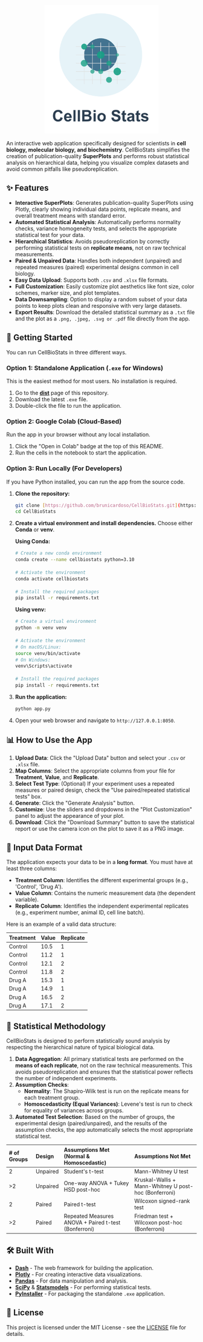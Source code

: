 <p align="center">
  <img src="https://github.com/brunicardoso/CellBioStats/raw/main/assets/logo.png" alt="CellBioStats Logo" width="300"/>
</p>

An interactive web application specifically designed for scientists in **cell biology, molecular biology, and biochemistry**. CellBioStats simplifies the creation of publication-quality **SuperPlots** and performs robust statistical analysis on hierarchical data, helping you visualize complex datasets and avoid common pitfalls like pseudoreplication.

## ✨ Features

* **Interactive SuperPlots**: Generates publication-quality SuperPlots using Plotly, clearly showing individual data points, replicate means, and overall treatment means with standard error.
* **Automated Statistical Analysis**: Automatically performs normality checks, variance homogeneity tests, and selects the appropriate statistical test for your data.
* **Hierarchical Statistics**: Avoids pseudoreplication by correctly performing statistical tests on **replicate means**, not on raw technical measurements.
* **Paired & Unpaired Data**: Handles both independent (unpaired) and repeated measures (paired) experimental designs common in cell biology.
* **Easy Data Upload**: Supports both `.csv` and `.xlsx` file formats.
* **Full Customization**: Easily customize plot aesthetics like font size, color schemes, marker size, and plot templates.
* **Data Downsampling**: Option to display a random subset of your data points to keep plots clean and responsive with very large datasets.
* **Export Results**: Download the detailed statistical summary as a `.txt` file and the plot as a `.png, .jpeg, .svg or .pdf` file directly from the app.

## 🚀 Getting Started

You can run CellBioStats in three different ways.

### Option 1: Standalone Application (`.exe` for Windows)

This is the easiest method for most users. No installation is required.

1.  Go to the [**dist**](https://github.com/brunicardoso/CellBioStats/dist) page of this repository.
2.  Download the latest `.exe` file.
3.  Double-click the file to run the application.

### Option 2: Google Colab (Cloud-Based)

Run the app in your browser without any local installation.

1.  Click the "Open in Colab" badge at the top of this README.
2.  Run the cells in the notebook to start the application.

### Option 3: Run Locally (For Developers)

If you have Python installed, you can run the app from the source code.

1.  **Clone the repository:**
    ```bash
    git clone [https://github.com/brunicardoso/CellBioStats.git](https://github.com/brunicardoso/CellBioStats.git)
    cd CellBioStats
    ```

2.  **Create a virtual environment and install dependencies.** Choose either **Conda** or **venv**.

    **Using Conda:**
    ```bash
    # Create a new conda environment
    conda create --name cellbiostats python=3.10

    # Activate the environment
    conda activate cellbiostats

    # Install the required packages
    pip install -r requirements.txt
    ```

    **Using venv:**
    ```bash
    # Create a virtual environment
    python -m venv venv

    # Activate the environment
    # On macOS/Linux:
    source venv/bin/activate
    # On Windows:
    venv\Scripts\activate

    # Install the required packages
    pip install -r requirements.txt
    ```

3.  **Run the application:**
    ```bash
    python app.py
    ```

4.  Open your web browser and navigate to `http://127.0.0.1:8050`.

## 📊 How to Use the App

1.  **Upload Data**: Click the "Upload Data" button and select your `.csv` or `.xlsx` file.
2.  **Map Columns**: Select the appropriate columns from your file for **Treatment**, **Value**, and **Replicate**.
3.  **Select Test Type**: (Optional) If your experiment uses a repeated measures or paired design, check the "Use paired/repeated statistical tests" box.
4.  **Generate**: Click the "Generate Analysis" button.
5.  **Customize**: Use the sliders and dropdowns in the "Plot Customization" panel to adjust the appearance of your plot.
6.  **Download**: Click the "Download Summary" button to save the statistical report or use the camera icon on the plot to save it as a PNG image.

## 📝 Input Data Format

The application expects your data to be in a **long format**. You must have at least three columns:

* **Treatment Column**: Identifies the different experimental groups (e.g., 'Control', 'Drug A').
* **Value Column**: Contains the numeric measurement data (the dependent variable).
* **Replicate Column**: Identifies the independent experimental replicates (e.g., experiment number, animal ID, cell line batch).

Here is an example of a valid data structure:

| Treatment | Value | Replicate |
| :-------- | :---- | :-------- |
| Control   | 10.5  | 1         |
| Control   | 11.2  | 1         |
| Control   | 12.1  | 2         |
| Control   | 11.8  | 2         |
| Drug A    | 15.3  | 1         |
| Drug A    | 14.9  | 1         |
| Drug A    | 16.5  | 2         |
| Drug A    | 17.1  | 2         |

## 🔬 Statistical Methodology

CellBioStats is designed to perform statistically sound analysis by respecting the hierarchical nature of typical biological data.

1.  **Data Aggregation**: All primary statistical tests are performed on the **means of each replicate**, not on the raw technical measurements. This avoids pseudoreplication and ensures that the statistical power reflects the number of independent experiments.
2.  **Assumption Checks**:
    * **Normality**: The Shapiro-Wilk test is run on the replicate means for each treatment group.
    * **Homoscedasticity (Equal Variances)**: Levene's test is run to check for equality of variances across groups.
3.  **Automated Test Selection**: Based on the number of groups, the experimental design (paired/unpaired), and the results of the assumption checks, the app automatically selects the most appropriate statistical test.

| # of Groups | Design   | Assumptions Met (Normal & Homoscedastic)          | Assumptions Not Met                                 |
| :---------- | :------- | :------------------------------------------------ | :-------------------------------------------------- |
| 2           | Unpaired | Student's t-test                                  | Mann-Whitney U test                                 |
| >2          | Unpaired | One-way ANOVA + Tukey HSD post-hoc                | Kruskal-Wallis + Mann-Whitney U post-hoc (Bonferroni) |
| 2           | Paired   | Paired t-test                                     | Wilcoxon signed-rank test                           |
| >2          | Paired   | Repeated Measures ANOVA + Paired t-test (Bonferroni) | Friedman test + Wilcoxon post-hoc (Bonferroni)      |

## 🛠️ Built With

* [**Dash**](https://dash.plotly.com/) - The web framework for building the application.
* [**Plotly**](https://plotly.com/python/) - For creating interactive data visualizations.
* [**Pandas**](https://pandas.pydata.org/) - For data manipulation and analysis.
* [**SciPy**](https://scipy.org/) & [**Statsmodels**](https://www.statsmodels.org/) - For performing statistical tests.
* [**PyInstaller**](https://pyinstaller.org/) - For packaging the standalone `.exe` application.

## 📄 License

This project is licensed under the MIT License - see the [LICENSE](LICENSE) file for details.

